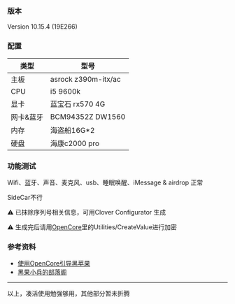 ### 版本
Version 10.15.4 (19E266)

### 配置
|类型|型号|
|---|---|
|主板|asrock z390m-itx/ac|
|CPU| i5 9600k|
|显卡| 蓝宝石 rx570 4G |
|网卡&蓝牙|BCM94352Z DW1560|
|内存|海盗船16G*2|
|硬盘|海康c2000 pro|

### 功能测试
Wifi、蓝牙、声音、麦克风、usb、睡眠唤醒、iMessage & airdrop 正常

SideCar不行

⚠️ 已抹除序列号相关信息，可用Clover Configurator 生成

⚠️ 生成完后请用[OpenCore](https://github.com/acidanthera/OpenCorePkg)里的Utilities/CreateValue进行加密

### 参考资料
- [使用OpenCore引导黑苹果](https://blog.xjn819.com/?p=543)
- [黑果小兵的部落阁](https://blog.daliansky.net)

----
以上，凑活使用勉强够用，其他部分暂未折腾
